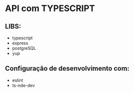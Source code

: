 # API com TYPESCRIPT

## LIBS:
- typescript 
- express
- postgreSQL
- yup

## Configuração de desenvolvimento com: 
- eslint
- ts-nde-dev